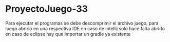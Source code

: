 # ProyectoJuego-33

Para ejecutar el programas se debe descomprimir el archivo juego, para luego abrirlo en una respectiva IDE
en caso de intellij solo hace falta abrirlo
en caso de eclipse hay que importar un gradle ya existente
